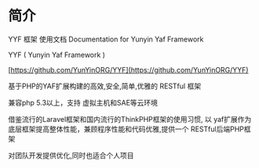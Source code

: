 # 简介

YYF 框架 使用文档
Documentation for Yunyin Yaf Framework

YYF ( Yunyin Yaf Framework )

[https://github.com/YunYinORG/YYF](https://github.com/YunYinORG/YYF)

基于PHP的YAF扩展构建的高效,安全,简单,优雅的 RESTful 框架

兼容php 5.3以上，支持 虚拟主机和SAE等云环境


借鉴流行的Laravel框架和国内流行的ThinkPHP框架的使用习惯, 以 yaf扩展作为底层框架提高整体性能，兼顾程序性能和代码优雅,提供一个 RESTful后端PHP框架


对团队开发提供优化,同时也适合个人项目